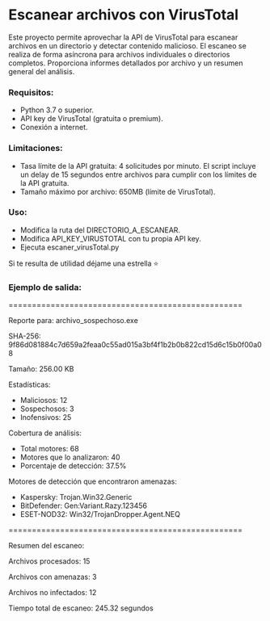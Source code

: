 # Escanear archivos con VirusTotal

Este proyecto permite aprovechar la API de VirusTotal para escanear archivos en un directorio y detectar contenido malicioso. El escaneo se realiza de forma asíncrona para archivos individuales o directorios completos. Proporciona informes detallados por archivo y un resumen general del análisis.

### Requisitos: 

- Python 3.7 o superior.
- API key de VirusTotal (gratuita o premium).
- Conexión a internet.

### Limitaciones:

- Tasa límite de la API gratuita: 4 solicitudes por minuto. El script incluye un delay de 15 segundos entre archivos para cumplir con los límites de la API gratuita.
- Tamaño máximo por archivo: 650MB (límite de VirusTotal).


### Uso:

- Modifica la ruta del DIRECTORIO_A_ESCANEAR.
- Modifica API_KEY_VIRUSTOTAL con tu propia API key.
- Ejecuta escaner_virusTotal.py


Si te resulta de utilidad déjame una estrella ⭐


### Ejemplo de salida:

==================================================

Reporte para: archivo_sospechoso.exe

SHA-256: 9f86d081884c7d659a2feaa0c55ad015a3bf4f1b2b0b822cd15d6c15b0f00a08

Tamaño: 256.00 KB


Estadísticas:

- Maliciosos: 12
- Sospechosos: 3
- Inofensivos: 25

Cobertura de análisis:

- Total motores: 68
- Motores que lo analizaron: 40
- Porcentaje de detección: 37.5%

Motores de detección que encontraron amenazas:

- Kaspersky: Trojan.Win32.Generic
- BitDefender: Gen:Variant.Razy.123456
- ESET-NOD32: Win32/TrojanDropper.Agent.NEQ

==================================================

Resumen del escaneo:

Archivos procesados: 15

Archivos con amenazas: 3

Archivos no infectados: 12

Tiempo total de escaneo: 245.32 segundos
